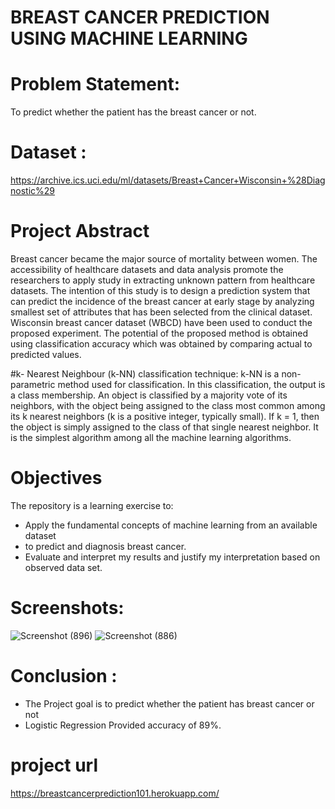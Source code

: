 # BREAST CANCER PREDICTION USING MACHINE LEARNING

# Problem Statement: 
To predict whether the patient has the breast cancer or not.
# Dataset : 
https://archive.ics.uci.edu/ml/datasets/Breast+Cancer+Wisconsin+%28Diagnostic%29


# Project Abstract
Breast cancer became the major source of mortality between women. The accessibility of healthcare datasets and data analysis promote the researchers to apply study in extracting unknown pattern from healthcare datasets. The intention of this study is to design a prediction system that can predict the incidence of the breast cancer at early stage by analyzing smallest set of attributes that has been selected from the clinical dataset. Wisconsin breast cancer dataset (WBCD) have been used to conduct the proposed experiment. The potential of the proposed method is obtained using classification accuracy which was obtained by comparing actual to predicted values. 


#k- Nearest Neighbour (k-NN) classification technique:
k-NN is a non- parametric method used for classification. In this classification, the output is a class membership. An object is classified by a majority vote of its neighbors, with the object being assigned to the class most common among its k nearest neighbors (k is a positive integer, typically small). If k = 1, then the object is simply assigned to the class of that single nearest neighbor. It is the simplest algorithm among all the machine learning algorithms.



# Objectives
The repository is a learning exercise to:
- Apply the fundamental concepts of machine learning from an available dataset
- to predict and diagnosis breast cancer.
- Evaluate and interpret my results and justify my interpretation based on observed data set.

# Screenshots:
![Screenshot (896)](https://user-images.githubusercontent.com/96689091/179461404-daa45010-27d6-4d2a-bd12-26c875493087.png)
![Screenshot (886)](https://user-images.githubusercontent.com/96689091/179461264-5adbfa21-be80-4a8b-975b-055609168449.png)


# Conclusion :
- The Project goal is to predict whether the patient has breast cancer or not
- Logistic Regression Provided accuracy of 89%.

# project url
https://breastcancerprediction101.herokuapp.com/
















